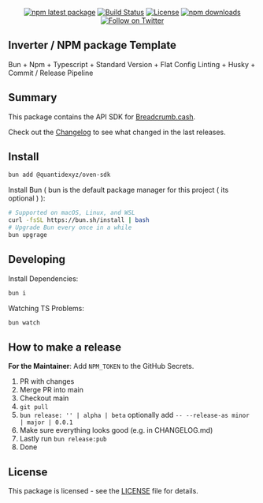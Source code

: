 <div align="center">

[![npm latest package][npm-latest-image]][npm-url]
[![Build Status][ci-image]][ci-url]
[![License][license-image]][license-url]
[![npm downloads][npm-downloads-image]][npm-url]
[![Follow on Twitter][twitter-image]][twitter-url]

</div>

## Inverter / NPM package Template

Bun + Npm + Typescript + Standard Version + Flat Config Linting + Husky + Commit / Release Pipeline

## Summary

This package contains the API SDK for [Breadcrumb.cash](https://github.com/quantidexyz/oven-sdk).

Check out the [Changelog](./CHANGELOG.md) to see what changed in the last releases.

## Install

```bash
bun add @quantidexyz/oven-sdk
```

Install Bun ( bun is the default package manager for this project ( its optional ) ):

```bash
# Supported on macOS, Linux, and WSL
curl -fsSL https://bun.sh/install | bash
# Upgrade Bun every once in a while
bun upgrage
```

## Developing

Install Dependencies:

```bash
bun i
```

Watching TS Problems:

```bash
bun watch
```

## How to make a release

**For the Maintainer**: Add `NPM_TOKEN` to the GitHub Secrets.

1. PR with changes
2. Merge PR into main
3. Checkout main
4. `git pull`
5. `bun release: '' | alpha | beta` optionally add `-- --release-as minor | major | 0.0.1`
6. Make sure everything looks good (e.g. in CHANGELOG.md)
7. Lastly run `bun release:pub`
8. Done

## License

This package is licensed - see the [LICENSE](./LICENSE) file for details.

[ci-image]: https://badgen.net/github/checks/quantidexyz/oven-sdk/main?label=ci
[ci-url]: https://github.com/quantidexyz/oven-sdk/actions/workflows/ci.yaml
[npm-url]: https://npmjs.org/package/@quantidexyz/oven-sdk
[twitter-url]: https://twitter.com/quantidexyz
[twitter-image]: https://img.shields.io/twitter/follow/breadcrumbcash.svg?label=follow+Breadcrumb.cash
[license-image]: https://img.shields.io/badge/License-LGPL%20v3-blue
[license-url]: ./LICENSE
[npm-latest-image]: https://img.shields.io/npm/v/@quantidexyz/oven-sdk/latest.svg
[npm-downloads-image]: https://img.shields.io/npm/dm/@quantidexyz/oven-sdk.svg

